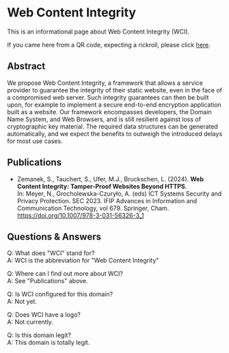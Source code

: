 # Web Content Integrity

This is an informational page about Web Content Integrity (WCI).

If you came here from a QR code, expecting a rickroll, please click [here](https://shattereddisk.github.io/rickroll/rickroll.mp4).


## Abstract

We propose Web Content Integrity, a framework that allows
a service provider to guarantee the integrity of their static
website, even in the face of a compromised web server. Such
integrity guarantees can then be built upon, for example to
implement a secure end-to-end encryption application built
as a website. Our framework encompasses developers, the
Domain Name System, and Web Browsers, and is still resilient
against loss of cryptographic key material. The required data
structures can be generated automatically, and we expect the
benefits to outweigh the introduced delays for most use cases.


## Publications

- Zemanek, S., Tauchert, S., Ufer, M.J., Bruckschen, L. (2024). **Web Content Integrity: Tamper-Proof Websites Beyond HTTPS**.  
  In: Meyer, N., Grocholewska-Czuryło, A. (eds) ICT Systems Security and Privacy Protection. SEC 2023. IFIP Advances in Information and Communication Technology, vol 679. Springer, Cham. <https://doi.org/10.1007/978-3-031-56326-3_1>


## Questions & Answers

Q: What does "WCI" stand for?  
A: WCI is the abbreviation for "Web Content Integrity"

Q: Where can I find out more about WCI?  
A: See "Publications" above.

Q: Is WCI configured for this domain?  
A: Not yet.

Q: Does WCI have a logo?  
A: Not currently.

Q: Is this domain legit?  
A: This domain is totally legit.
